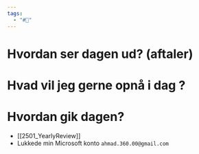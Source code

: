 ```yaml
---
tags:
  - "#📅"
---
```

# Hvordan ser dagen ud? (aftaler)


# Hvad vil jeg gerne opnå i dag ?


# Hvordan gik dagen?
- [[2501_YearlyReview]] 
- Lukkede min Microsoft konto `ahmad.360.00@gmail.com`